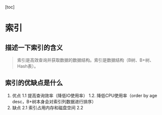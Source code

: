 [toc]

# 索引
## 描述一下索引的含义
> 索引是高效查询并获取数据的数据结构。索引是数据结构（B树、B+树、Hash表）。

## 索引的优缺点是什么
1. 优点
1.1 提高查询效率（降低IO使用率）
1.2. 降低CPU使用率（order by age desc，B+树本身会对索引列数据进行排序）
2. 缺点 
2.1 索引占用内存和磁盘空间
2.2 
